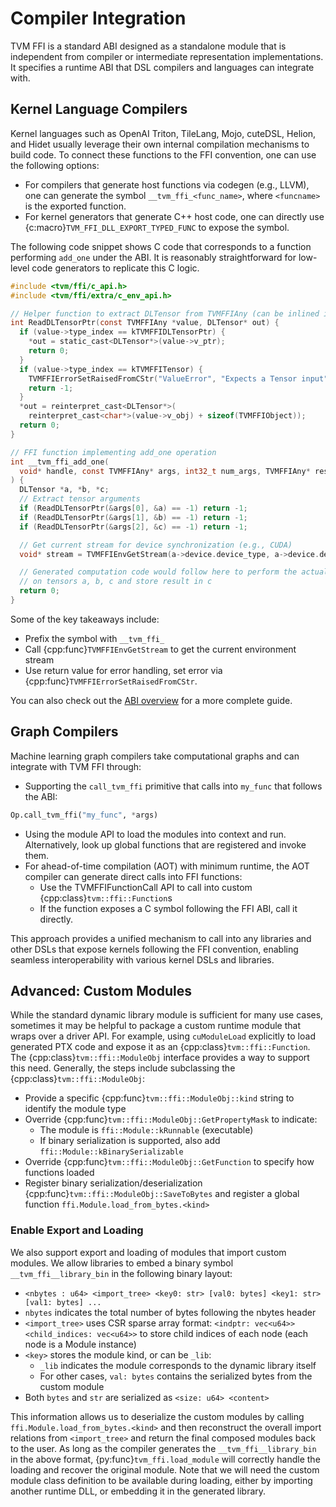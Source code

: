 <!--- Licensed to the Apache Software Foundation (ASF) under one -->
<!--- or more contributor license agreements.  See the NOTICE file -->
<!--- distributed with this work for additional information -->
<!--- regarding copyright ownership.  The ASF licenses this file -->
<!--- to you under the Apache License, Version 2.0 (the -->
<!--- "License"); you may not use this file except in compliance -->
<!--- with the License.  You may obtain a copy of the License at -->

<!---   http://www.apache.org/licenses/LICENSE-2.0 -->

<!--- Unless required by applicable law or agreed to in writing, -->
<!--- software distributed under the License is distributed on an -->
<!--- "AS IS" BASIS, WITHOUT WARRANTIES OR CONDITIONS OF ANY -->
<!--- KIND, either express or implied.  See the License for the -->
<!--- specific language governing permissions and limitations -->
<!--- under the License. -->

# Compiler Integration

TVM FFI is a standard ABI designed as a standalone module
that is independent from compiler or intermediate representation implementations.
It specifies a runtime ABI that DSL compilers and languages can integrate with.

## Kernel Language Compilers

Kernel languages such as OpenAI Triton, TileLang, Mojo, cuteDSL, Helion,
and Hidet usually leverage their own internal compilation mechanisms to
build code. To connect these functions to the FFI convention, one can use the
following options:

- For compilers that generate host functions via codegen (e.g., LLVM), one can
  generate the symbol `__tvm_ffi_<func_name>`, where `<funcname>` is the exported
  function.
- For kernel generators that generate C++ host code, one can directly
  use {c:macro}`TVM_FFI_DLL_EXPORT_TYPED_FUNC` to expose the symbol.

The following code snippet shows C code that corresponds to a
function performing `add_one` under the ABI. It is reasonably straightforward for
low-level code generators to replicate this C logic.

```c
#include <tvm/ffi/c_api.h>
#include <tvm/ffi/extra/c_env_api.h>

// Helper function to extract DLTensor from TVMFFIAny (can be inlined into generated code)
int ReadDLTensorPtr(const TVMFFIAny *value, DLTensor* out) {
  if (value->type_index == kTVMFFIDLTensorPtr) {
    *out = static_cast<DLTensor*>(value->v_ptr);
    return 0;
  }
  if (value->type_index == kTVMFFITensor) {
    TVMFFIErrorSetRaisedFromCStr("ValueError", "Expects a Tensor input");
    return -1;
  }
  *out = reinterpret_cast<DLTensor*>(
    reinterpret_cast<char*>(value->v_obj) + sizeof(TVMFFIObject));
  return 0;
}

// FFI function implementing add_one operation
int __tvm_ffi_add_one(
  void* handle, const TVMFFIAny* args, int32_t num_args, TVMFFIAny* result
) {
  DLTensor *a, *b, *c;
  // Extract tensor arguments
  if (ReadDLTensorPtr(&args[0], &a) == -1) return -1;
  if (ReadDLTensorPtr(&args[1], &b) == -1) return -1;
  if (ReadDLTensorPtr(&args[2], &c) == -1) return -1;

  // Get current stream for device synchronization (e.g., CUDA)
  void* stream = TVMFFIEnvGetStream(a->device.device_type, a->device.device_id);

  // Generated computation code would follow here to perform the actual operation
  // on tensors a, b, c and store result in c
  return 0;
}
```

Some of the key takeaways include:
- Prefix the symbol with `__tvm_ffi_`
- Call {cpp:func}`TVMFFIEnvGetStream` to get the current environment stream
- Use return value for error handling, set error via {cpp:func}`TVMFFIErrorSetRaisedFromCStr`.

You can also check out the [ABI overview](../concepts/abi_overview.md) for a more complete guide.


## Graph Compilers

Machine learning graph compilers take computational graphs and can integrate with TVM FFI through:

- Supporting the `call_tvm_ffi` primitive that calls into `my_func` that follows the ABI:
```python
Op.call_tvm_ffi("my_func", *args)
```
- Using the module API to load the modules into context and run. Alternatively, look up
  global functions that are registered and invoke them.
- For ahead-of-time compilation (AOT) with minimum runtime, the AOT compiler can generate
  direct calls into FFI functions:
  - Use the TVMFFIFunctionCall API to call into custom {cpp:class}`tvm::ffi::Function`s
  - If the function exposes a C symbol following the FFI ABI, call it directly.

This approach provides a unified mechanism to call into any libraries and other DSLs
that expose kernels following the FFI convention, enabling seamless interoperability
with various kernel DSLs and libraries.

## Advanced: Custom Modules

While the standard dynamic library module is sufficient for many use cases,
sometimes it may be helpful to package a custom runtime module that wraps over a driver API.
For example, using `cuModuleLoad` explicitly to load generated PTX code and expose it as an {cpp:class}`tvm::ffi::Function`.
The {cpp:class}`tvm::ffi::ModuleObj` interface provides a way to support this need.
Generally, the steps include subclassing the {cpp:class}`tvm::ffi::ModuleObj`:

- Provide a specific {cpp:func}`tvm::ffi::ModuleObj::kind` string to identify the module type
- Override {cpp:func}`tvm::ffi::ModuleObj::GetPropertyMask` to indicate:
  - The module is `ffi::Module::kRunnable` (executable)
  - If binary serialization is supported, also add `ffi::Module::kBinarySerializable`
- Override {cpp:func}`tvm::ffi::ModuleObj::GetFunction` to specify how functions loaded
- Register binary serialization/deserialization {cpp:func}`tvm::ffi::ModuleObj::SaveToBytes` and register a global
  function `ffi.Module.load_from_bytes.<kind>`

### Enable Export and Loading

We also support export and loading of modules that import custom modules.
We allow libraries to embed a binary symbol `__tvm_ffi__library_bin` in the following binary layout:

- `<nbytes : u64> <import_tree> <key0: str> [val0: bytes] <key1: str> [val1: bytes] ...`
- `nbytes` indicates the total number of bytes following the nbytes header
- `<import_tree>` uses CSR sparse array format: `<indptr: vec<u64>> <child_indices: vec<u64>>`
  to store child indices of each node (each node is a Module instance)
- `<key>` stores the module kind, or can be `_lib`:
  - `_lib` indicates the module corresponds to the dynamic library itself
  - For other cases, `val: bytes` contains the serialized bytes from the custom module
- Both `bytes` and `str` are serialized as `<size: u64> <content>`

This information allows us to deserialize the custom modules by calling `ffi.Module.load_from_bytes.<kind>` and then reconstruct
the overall import relations from `<import_tree>` and return the final composed modules back to the user.
As long as the compiler generates the `__tvm_ffi__library_bin` in the above format, {py:func}`tvm_ffi.load_module` will correctly
handle the loading and recover the original module. Note that we will need the custom module class definition to be available
during loading, either by importing another runtime DLL, or embedding it in the generated library.

